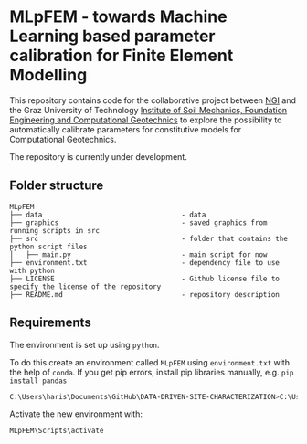 # MLpFEM - towards Machine Learning based parameter calibration for Finite Element Modelling

This repository contains code for the collaborative project between [NGI](https://www.ngi.no/eng) and the Graz University of Technology
[Institute of Soil Mechanics, Foundation Engineering and Computational Geotechnics](https://www.soil.tugraz.at) to explore the possibility to automatically
calibrate parameters for constitutive models for Computational Geotechnics.


The repository is currently under development.

## Folder structure

```
MLpFEM
├── data                                  - data
├── graphics                              - saved graphics from running scripts in src
├── src                                   - folder that contains the python script files
│   ├── main.py                           - main script for now
├── environment.txt                       - dependency file to use with python
├── LICENSE                               - Github license file to specify the license of the repository 
├── README.md                             - repository description
```

## Requirements

The environment is set up using `python`.

To do this create an environment called `MLpFEM` using `environment.txt` with the help of `conda`. If you get pip errors, install pip libraries manually, e.g. `pip install pandas`
```bash
C:\Users\haris\Documents\GitHub\DATA-DRIVEN-SITE-CHARACTERIZATION>C:\Users\haris\AppData\Local\Programs\Python\Python311\python -m venv MLpFEM
```

Activate the new environment with:

```bash
MLpFEM\Scripts\activate
```
